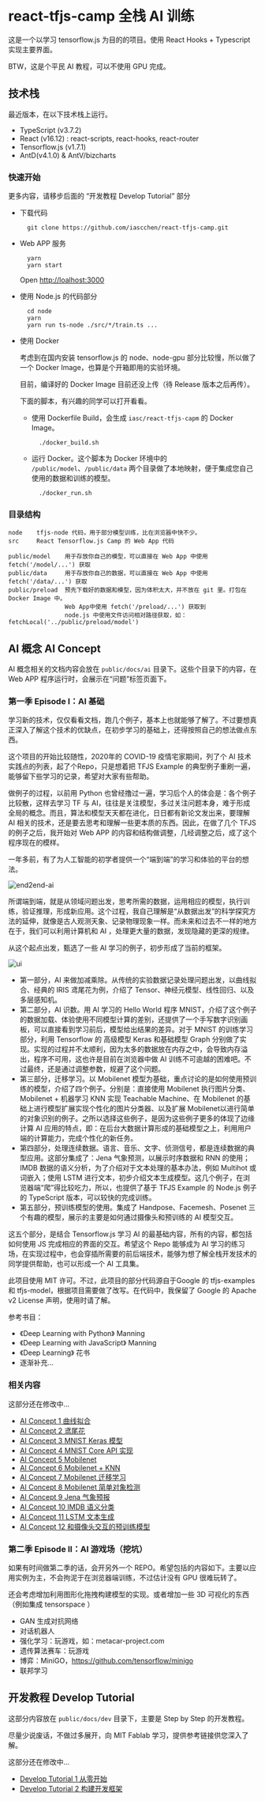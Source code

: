 # react-tfjs-camp 全栈 AI 训练

这是一个以学习 tensorflow.js 为目的的项目。使用 React Hooks + Typescript 实现主要界面。

BTW，这是个平民 AI 教程，可以不使用 GPU 完成。

## 技术栈

最近版本，在以下技术栈上运行。

* TypeScript (v3.7.2)
* React (v16.12) : react-scripts, react-hooks, react-router
* Tensorflow.js (v1.7.1)
* AntD(v4.1.0) & AntV/bizcharts

### 快速开始

更多内容，请移步后面的 “开发教程 Develop Tutorial” 部分

* 下载代码

		git clone https://github.com/iascchen/react-tfjs-camp.git

* Web APP 服务

	    yarn
	    yarn start
    
	Open [http://loalhost:3000](http://loalhost:3000)

* 使用 Node.js 的代码部分

		cd node
		yarn
		yarn run ts-node ./src/*/train.ts ...

* 使用 Docker

	考虑到在国内安装 tensorflow.js 的 node、node-gpu 部分比较慢，所以做了一个 Docker Image，也算是个开箱即用的实验环境。
	
	目前，编译好的 Docker Image 目前还没上传（待 Release 版本之后再传）。
	
	下面的脚本，有兴趣的同学可以打开看看。

	* 使用 Dockerfile Build，会生成 `iasc/react-tfjs-capm` 的 Docker Image。
	
			./docker_build.sh
		
	* 运行 Docker。这个脚本为 Docker 环境中的 `/public/model`、`/public/data` 两个目录做了本地映射，便于集成您自己使用的数据和训练的模型。
	
			./docker_run.sh
	
### 目录结构

	node    tfjs-node 代码，用于部分模型训练，比在浏览器中快不少。
	src     React Tensorflow.js Camp 的 Web App 代码 
	
	public/model    用于存放你自己的模型，可以直接在 Web App 中使用 fetch('/model/...') 获取
	public/data     用于存放你自己的数据，可以直接在 Web App 中使用 fetch('/data/...') 获取
	public/preload  预先下载好的数据和模型，因为体积太大，并不放在 git 里。打包在 Docker Image 中。
	                Web App中使用 fetch('/preload/...') 获取到
	                node.js 中使用文件访问相对路径获取，如：fetchLocal('../public/preload/model')

## AI 概念 AI Concept

AI 概念相关的文档内容会放在 `public/docs/ai` 目录下。这些个目录下的内容，在Web APP 程序运行时，会展示在“问题”标签页面下。

### 第一季 Episode I：AI 基础

学习新的技术，仅仅看看文档，跑几个例子，基本上也就能够了解了。不过要想真正深入了解这个技术的优缺点，在初步学习的基础上，还得按照自己的想法做点东西。

这个项目的开始比较随性，2020年的 COVID-19 疫情宅家期间，列了个 AI 技术实践点的列表，起了个Repo，只是想着把 TFJS Example 的典型例子重刷一遍，能够留下些学习的记录，希望对大家有些帮助。

做例子的过程，以前用 Python 也曾经撸过一遍，学习后个人的体会是：各个例子比较散，这样去学习 TF 与 AI，往往是关注模型，多过关注问题本身，难于形成全局的概念。而且，算法和模型天天都在进化，日日都有新论文发出来，要理解 AI 相关的技术，还是要去思考和理解一些更本质的东西。因此，在做了几个 TFJS 的例子之后，我开始对 Web APP 的内容和结构做调整，几经调整之后，成了这个程序现在的模样。

一年多前，有了为人工智能的初学者提供一个“端到端”的学习和体验的平台的想法。

![end2end-ai](./public/images/end2end-ai.png)

所谓端到端，就是从领域问题出发，思考所需的数据，运用相应的模型，执行训练，验证推理，形成新应用。这个过程，我自己理解是“从数据出发”的科学探究方法的延伸，就像是古人观测天象、记录物理现象一样。而未来和过去不一样的地方在于，我们可以利用计算机和 AI ，处理更大量的数据，发现隐藏的更深的规律。

从这个起点出发，甄选了一些 AI 学习的例子，初步形成了当前的框架。

![ui](./public/images/ui.png)

* 第一部分，AI 来做加减乘除。从传统的实验数据记录处理问题出发，以曲线拟合、经典的 IRIS 鸢尾花为例，介绍了 Tensor、神经元模型、线性回归、以及多层感知机。
* 第二部分，AI 识数。用 AI 学习的 Hello World 程序 MNIST，介绍了这个例子的数据加载、体验使用不同模型计算的差别，还提供了一个手写数字识别画板，可以直接看到学习前后，模型给出结果的差异。对于 MNIST 的训练学习部分，利用 Tensorflow 的 高级模型 Keras 和基础模型 Graph 分别做了实现。实现的过程并不太顺利，因为太多的数据放在内存之中，会导致内存溢出，程序不可用，这也许是目前在浏览器中做 AI 训练不可逾越的困难吧。不过最终，还是通过调整参数，规避了这个问题。
* 第三部分，迁移学习。以 Mobilenet 模型为基础，重点讨论的是如何使用预训练的模型，介绍了四个例子。分别是：直接使用 Mobilenet 执行图片分类、Mobilenet + 机器学习 KNN 实现 Teachable Machine、在 Mobilenet 的基础上进行模型扩展实现个性化的图片分类器、以及扩展 Mobilenet以进行简单的对象识别的例子。之所以选择这些例子，是因为这些例子更多的体现了边缘计算 AI 应用的特点，即：在后台大数据计算形成的基础模型之上，利用用户端的计算能力，完成个性化的新任务。
* 第四部分，处理连续数据。语言、音乐、文字、侦测信号，都是连续数据的典型应用。这部分集成了：Jena 气象预测，以展示时序数据和 RNN 的使用；IMDB 数据的语义分析，为了介绍对于文本处理的基本办法，例如 Multihot 或 词嵌入；使用 LSTM 进行文本，初步介绍文本生成模型。这几个例子，在浏览器端“爬”得比较吃力，所以，也提供了基于 TFJS Example 的 Node.js 例子的 TypeScript 版本，可以较快的完成训练。
* 第五部分，预训练模型的使用。集成了 Handpose、Facemesh、Posenet 三个有趣的模型，展示的主要是如何通过摄像头和预训练的 AI 模型交互。

这五个部分，是结合 Tensorflow.js 学习 AI 的最基础内容，所有的内容，都包括如何使用 JS 完成相应的界面的交互。希望这个 Repo 能够成为 AI 学习的练习场，在实现过程中，也会穿插所需要的前后端技术，能够为想了解全栈开发技术的同学提供帮助，也可以形成一个 AI 工具集。

此项目使用 MIT 许可。不过，此项目的部分代码源自于Google 的 tfjs-examples 和 tfjs-model，根据项目需要做了改写。在代码中，我保留了 Google 的 Apache v2 License 声明，使用时请了解。

参考书目：

* 《Deep Learning with Python》 Manning
* 《Deep Learning with JavaScript》 Manning
* 《Deep Learning》 花书
* 逐渐补充...

### 相关内容

这部分还在修改中...

* [AI Concept 1 曲线拟合](./public/docs/ai/curve.md)
* [AI Concept 2 鸢尾花](./public/docs/ai/iris.md)
* [AI Concept 3 MNIST Keras 模型](./public/docs/ai/mnist-keras.md)
* [AI Concept 4 MNIST Core API 实现](./public/docs/ai/mnist-core.md)
* [AI Concept 5 Mobilenet](./public/docs/ai/mobilenet.md)
* [AI Concept 6 Mobilenet + KNN](./public/docs/ai/mobilenet-knn.md)
* [AI Concept 7 Mobilenet 迁移学习](./public/docs/ai/mobilenet-transfer.md)
* [AI Concept 8 Mobilenet 简单对象检测](./public/docs/ai/mobilenet-objDetector.md)
* [AI Concept 9 Jena 气象预报](./public/docs/ai/jena.md)
* [AI Concept 10 IMDB 语义分类](./public/docs/ai/sentiment-imdb.md)
* [AI Concept 11 LSTM 文本生成](./public/docs/ai/lstm-txt-gen.md)
* [AI Concept 12 和摄像头交互的预训练模型](./public/docs/ai/model-with-camara.md)

### 第二季 Episode II：AI 游戏场（挖坑）

如果有时间做第二季的话，会开另外一个 REPO。希望包括的内容如下。主要以应用实例为主，不会拘泥于在浏览器端训练，不过估计没有 GPU 很难玩转了。

还会考虑增加利用图形化拖拽构建模型的实现。或者增加一些 3D 可视化的东西（例如集成 tensorspace ）

* GAN 生成对抗网络
* 对话机器人
* 强化学习：玩游戏，如：metacar-project.com
* 遗传算法赛车：玩游戏
* 博弈：MiniGO，https://github.com/tensorflow/minigo 
* 联邦学习

## 开发教程 Develop Tutorial

这部分内容放在 `public/docs/dev` 目录下，主要是 Step by Step 的开发教程。

尽量少说废话，不做过多展开，向 MIT Fablab 学习，提供参考链接供您深入了解。

这部分还在修改中...

* [Develop Tutorial 1 从零开始](./public/docs/dev/scratch-from-zero.md)
* [Develop Tutorial 2 构建开发框架](./public/docs/dev/dev-structure.md)
